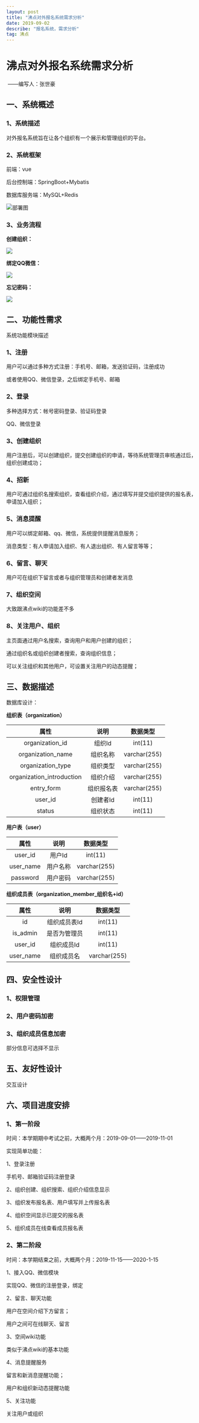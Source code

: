 ```yaml
---
layout: post
title: "沸点对外报名系统需求分析"
date: 2019-09-02
describe: "报名系统，需求分析"
tag: 沸点
---
```




# 沸点对外报名系统需求分析

​																																		——编写人：张世豪

## 一、系统概述

### 1、系统描述

对外报名系统旨在让各个组织有一个展示和管理组织的平台。

### 2、系统框架

前端：vue

后台控制端：SpringBoot+Mybatis

数据库服务端：MySQL+Redis

![部署图](https://github.com/Serendipity-zsh/Serendipity-zsh.github.io/blob/master/images/posts/%E9%83%A8%E7%BD%B2%E5%9B%BE%20(1).png)

### 3、业务流程

**创建组织：**

![](https://github.com/Serendipity-zsh/Serendipity-zsh.github.io/blob/master/images/posts/QQ%E5%9B%BE%E7%89%8720190901200331.png)

**绑定QQ微信：**

![](https://github.com/Serendipity-zsh/Serendipity-zsh.github.io/blob/master/images/posts/QQ%E5%9B%BE%E7%89%8720190901201106.png)

**忘记密码：**

![](https://github.com/Serendipity-zsh/Serendipity-zsh.github.io/blob/master/images/posts/%E5%BF%98%E8%AE%B0%E5%AF%86%E7%A0%81.png)



## 二、功能性需求

系统功能模块描述

### 1、注册

用户可以通过多种方式注册：手机号、邮箱，发送验证码，注册成功

或者使用QQ、微信登录，之后绑定手机号、邮箱

### 2、登录

多种选择方式：帐号密码登录、验证码登录

QQ、微信登录

### 3、创建组织

用户注册后，可以创建组织，提交创建组织的申请，等待系统管理员审核通过后，组织创建成功；

### 4、招新

用户可通过组织名搜索组织，查看组织介绍，通过填写并提交组织提供的报名表，申请加入组织；

### 5、消息提醒

用户可以绑定邮箱、qq、微信，系统提供提醒消息服务；

消息类型：有人申请加入组织、有人退出组织、有人留言等等；

### 6、留言、聊天

用户可在组织下留言或者与组织管理员和创建者发消息

### 7、组织空间

大致跟沸点wiki的功能差不多

### 8、关注用户、组织

主页面通过用户名搜索，查询用户和用户创建的组织；

通过组织名或组织创建者搜索，查询组织信息；

可以关注组织和其他用户，可设置关注用户的动态提醒；

## 三、数据描述

数据库设计：

**组织表（organization）**

|           属性            |    说明    |   数据类型   |
| :-----------------------: | :--------: | :----------: |
|      organization_id      |   组织Id   |   int(11)    |
|     organization_name     |  组织名称  | varchar(255) |
|     organization_type     |  组织类型  | varchar(255) |
| organization_introduction |  组织介绍  | varchar(255) |
|        entry_form         | 组织报名表 | varchar(255) |
|          user_id          |  创建者Id  |   int(11)    |
|          status           |  组织状态  |   int(11)    |



**用户表（user）**

|   属性    |   说明   |   数据类型   |
| :-------: | :------: | :----------: |
|  user_id  |  用户Id  |   int(11)    |
| user_name | 用户名称 | varchar(255) |
| password  | 用户密码 | varchar(255) |



**组织成员表（organization_member_组织名+id）**

|   属性    |     说明     |   数据类型   |
| :-------: | :----------: | :----------: |
|    id     | 组织成员表Id |   int(11)    |
| is_admin  | 是否为管理员 |   int(11)    |
|  user_id  |  组织成员Id  |   int(11)    |
| user_name |  组织成员名  | varchar(255) |



## 四、安全性设计

### 1、权限管理



### 2、用户密码加密



### 3、组织成员信息加密

部分信息可选择不显示



## 五、友好性设计

交互设计

## 六、项目进度安排

### 1、第一阶段

时间：本学期期中考试之前，大概两个月：2019-09-01——2019-11-01

实现简单功能：

1、登录注册

手机号、邮箱验证码注册登录

2、组织创建、组织搜索、组织介绍信息显示

3、组织发布报名表、用户填写并上传报名表

4、组织空间显示已提交的报名表

5、组织成员在线查看成员报名表

### 2、第二阶段

时间：本学期结束之前，大概两个月：2019-11-15——2020-1-15

1、接入QQ、微信模块

实现QQ、微信的注册登录，绑定

2、留言、聊天功能

用户在空间介绍下方留言；

用户之间可在线聊天、留言

3、空间wiki功能

类似于沸点wiki的基本功能

4、消息提醒服务

留言和新消息提醒功能；

用户和组织新动态提醒功能

5、关注功能

关注用户或组织


